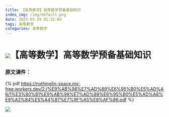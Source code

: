 ```yaml
---
title: 【高等数学】高等数学预备基础知识
index_img: /img/default.png
date: 2021-03-29 01:32:03
tags: 高等数学
categories: 高等数学
---
```


# ![](https://NothingLin.coding.net/p/picture/d/picture/git/raw/master/2020/12/29/20201229203912.png)【高等数学】高等数学预备基础知识



### 原文课件：

{% pdf https://nothinglin-space.my-free.workers.dev/2:/%E9%AB%98%E7%AD%89%E6%95%B0%E5%AD%A6/1%E3%80%81%E9%AB%98%E7%AD%89%E6%95%B0%E5%AD%A6%E9%A2%84%E5%A4%87%E7%9F%A5%E8%AF%86.pdf %}





















![](https://NothingLin.coding.net/p/picture/d/picture/git/raw/master/2020/12/31/20201231121340.png)